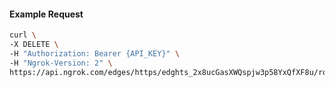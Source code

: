 <!-- Code generated for API Clients. DO NOT EDIT. -->

#### Example Request

```bash
curl \
-X DELETE \
-H "Authorization: Bearer {API_KEY}" \
-H "Ngrok-Version: 2" \
https://api.ngrok.com/edges/https/edghts_2x8ucGasXWQspjw3p58YxQfXF8u/routes/edghtsrt_2x8ucIanW5VoIJoYRWwzXlqEaVW/websocket_tcp_converter
```
